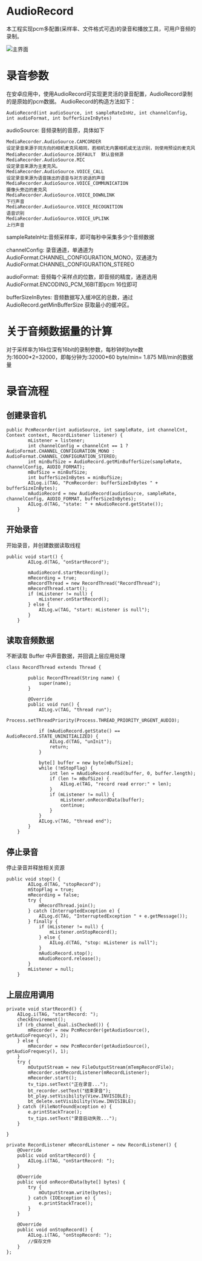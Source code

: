 # AudioRecord
本工程实现pcm多配置(采样率、文件格式可选)的录音和播放工具，可用户音频的录制。

![主界面](img/picture_2020_01_29_14___52_41.png)

# 录音参数

在安卓应用中，使用AudioRecord可实现更灵活的录音配置，AudioRecord录制的是原始的pcm数据。
AudioRecord的构造方法如下：
```
AudioRecord(int audioSource, int sampleRateInHz, int channelConfig, int audioFormat, int bufferSizeInBytes)
```

audioSource: 音频录制的音原，具体如下
```
MediaRecorder.AudioSource.CAMCORDER 
设定录音来源于同方向的相机麦克风相同，若相机无内置相机或无法识别，则使用预设的麦克风
MediaRecorder.AudioSource.DEFAULT  默认音频源
MediaRecorder.AudioSource.MIC
设定录音来源为主麦克风。
MediaRecorder.AudioSource.VOICE_CALL
设定录音来源为语音拨出的语音与对方说话的声音
MediaRecorder.AudioSource.VOICE_COMMUNICATION
摄像头旁边的麦克风
MediaRecorder.AudioSource.VOICE_DOWNLINK
下行声音
MediaRecorder.AudioSource.VOICE_RECOGNITION
语音识别
MediaRecorder.AudioSource.VOICE_UPLINK
上行声音

```
sampleRateInHz:音频采样率，即可每秒中采集多少个音频数据

channelConfig: 录音通道，单通道为 AudioFormat.CHANNEL_CONFIGURATION_MONO，双通道为AudioFormat.CHANNEL_CONFIGURATION_STEREO

audioFormat: 音频每个采样点的位数，即音频的精度，通道选用AudioFormat.ENCODING_PCM_16BIT即pcm 16位即可

bufferSizeInBytes: 音频数据写入缓冲区的总数，通过 AudioRecord.getMinBufferSize 获取最小的缓冲区。

# 关于音频数据量的计算
对于采样率为16k位深有16bit的录制参数，每秒钟的byte数为:16000\*2=32000，即每分钟为:32000\*60 byte/min= 1.875 MB/min的数据量


# 录音流程

## 创建录音机
```
public PcmRecorder(int audioSource, int sampleRate, int channelCnt, Context context, RecordListener listener) {
        mListener = listener;
        int channelConfig = channelCnt == 1 ? AudioFormat.CHANNEL_CONFIGURATION_MONO : AudioFormat.CHANNEL_CONFIGURATION_STEREO;
        int minBufSize = AudioRecord.getMinBufferSize(sampleRate, channelConfig, AUDIO_FORMAT);
        mBufSize = minBufSize;
        int bufferSizeInBytes = minBufSize;
        AILog.i(TAG, "PcmRecorder: bufferSizeInBytes " + bufferSizeInBytes);
        mAudioRecord = new AudioRecord(audioSource, sampleRate, channelConfig, AUDIO_FORMAT, bufferSizeInBytes);
        AILog.d(TAG, "state: " + mAudioRecord.getState());
    }
```


## 开始录音
开始录音，并创建数据读取线程
```
public void start() {
        AILog.d(TAG, "onStartRecord");

        mAudioRecord.startRecording();
        mRecording = true;
        mRecordThread = new RecordThread("RecordThread");
        mRecordThread.start();
        if (mListener != null) {
            mListener.onStartRecord();
        } else {
            AILog.w(TAG, "start: mListener is null");
        }
    }

```


## 读取音频数据
不断读取 Buffer 中声音数据，并回调上层应用处理
```
class RecordThread extends Thread {

        public RecordThread(String name) {
            super(name);
        }

        @Override
        public void run() {
            AILog.v(TAG, "thread run");
            Process.setThreadPriority(Process.THREAD_PRIORITY_URGENT_AUDIO);

            if (mAudioRecord.getState() == AudioRecord.STATE_UNINITIALIZED) {
                AILog.d(TAG, "unInit");
                return;
            }

            byte[] buffer = new byte[mBufSize];
            while (!mStopFlag) {
                int len = mAudioRecord.read(buffer, 0, buffer.length);
                if (len != mBufSize) {
                    AILog.e(TAG, "record read error:" + len);
                }
                if (mListener != null) {
                    mListener.onRecordData(buffer);
                    continue;
                }
            }
            AILog.v(TAG, "thread end");
        }
    }
```

## 停止录音
停止录音并释放相关资源
```
public void stop() {
        AILog.d(TAG, "stopRecord");
        mStopFlag = true;
        mRecording = false;
        try {
            mRecordThread.join();
        } catch (InterruptedException e) {
            AILog.d(TAG, "InterruptedException " + e.getMessage());
        } finally {
            if (mListener != null) {
                mListener.onStopRecord();
            } else {
                AILog.d(TAG, "stop: mListener is null");
            }
            mAudioRecord.stop();
            mAudioRecord.release();
        }
        mListener = null;
    }
```

## 上层应用调用

```
private void startRecord() {
    AILog.i(TAG, "startRecord: ");
    checkEnvirement();
    if (rb_channel_dual.isChecked()) {
        mRecorder = new PcmRecorder(getAudioSource(), getAudioFrequecy(), 2);
    } else {
        mRecorder = new PcmRecorder(getAudioSource(), getAudioFrequecy(), 1);
    }
    try {
        mOutputStream = new FileOutputStream(mTempRecordFile);
        mRecorder.setRecordListener(mRecordListener);
        mRecorder.start();
        tv_tips.setText("正在录音...");
        bt_recorder.setText("结束录音");
        bt_play.setVisibility(View.INVISIBLE);
        bt_delete.setVisibility(View.INVISIBLE);
    } catch (FileNotFoundException e) {
        e.printStackTrace();
        tv_tips.setText("录音启动失败...");
    }

}

private RecordListener mRecordListener = new RecordListener() {
    @Override
    public void onStartRecord() {
        AILog.i(TAG, "onStartRecord: ");
    }

    @Override
    public void onRecordData(byte[] bytes) {
        try {
            mOutputStream.write(bytes);
        } catch (IOException e) {
            e.printStackTrace();
        }
    }

    @Override
    public void onStopRecord() {
        AILog.i(TAG, "onStopRecord: ");
        //保存文件
    }
};
```